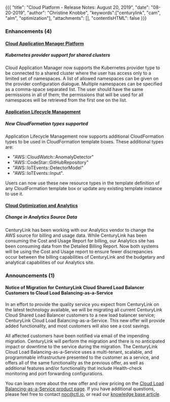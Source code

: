 {{{
"title": "Cloud Platform - Release Notes: August 20, 2019",
"date": "08-20-2019",
"author": "Christine Knobbe",
"keywords":["centurylink", "cam", "alm", "optimization"],
"attachments": [],
"contentIsHTML": false
}}}

### Enhancements (4)

#### [Cloud Application Manager Platform](https://www.ctl.io/cloud-application-manager/)

##### Kubernetes provider support for shared clusters

Cloud Application Manager now supports the Kubernetes provider type to be connected to a shared cluster where the user has access only to a limited set of namespaces. A list of allowed namespaces can be given on the provider configuration dialogue. Multiple namespaces can be specified as a comma-space separated list. The user should have the same permissions in all of them; the permissions that will be used for all namespaces will be retrieved from the first one on the list.

#### [Application Lifecycle Management](https://www.ctl.io/cloud-application-manager/application-lifecycle-management/)

##### New CloudFormation types supported

Application Lifecycle Management now supports additional CloudFormation types to be used in CloudFormation template boxes. These additional types are:

* "AWS::CloudWatch::AnomalyDetector"
* "AWS::CodeStar::GitHubRepository"
* "AWS::IoTEvents::DetectorModel"
* "AWS::IoTEvents::Input".

Users can now use these new resource types in the template definition of any CloudFormation template box or update any existing template instance to use it.

#### [Cloud Optimization and Analytics](https://www.ctl.io/cloud-management/cloud-optimization/)

##### Change in Analytics Source Data

CenturyLink has been working with our Analytics vendor to change the AWS source for billing and usage data. While CenturyLink has been consuming the Cost and Usage Report for billing, our Analytics site has been consuming data from the Detailed Billing Report. Now both systems will be using the Cost and Usage report to ensure fewer discrepancies occur between the billing capabilities of CenturyLink and the budgetary and analytical capabilities of our Analytics site.  

### Announcements (1)

#### Notice of Migration for CenturyLink Cloud Shared Load Balancer Customers to Cloud Load Balancing-as-a-Service

In an effort to provide the quality service you expect from CenturyLink on the latest technology available, we will be migrating all current CenturyLink Cloud Shared Load Balancer customers to a new load balancer service; CenturyLink Cloud Load Balancing-as-a-Service. This new offer will provide added functionality, and most customers will also see a cost savings.

All affected customers have been notified via email of the impending migration. CenturyLink will perform the migration and there is no anticipated impact or downtime to the service during the migration. The CenturyLink Cloud Load Balancing-as-a-Service uses a multi-tenant, scalable, and programmable infrastructure presented to the customer as a service, and offers all of the same functionality as the previous offer, as well as additional features and/or functionality that include Health-check monitoring and port forwarding configurations.

You can learn more about the new offer and view pricing on the [Cloud Load Balancing-as-a-Service product page](https://www.ctl.io/load-balancing/). If you have additional questions, please feel free to contact [noc@ctl.io](mailto:noc@ctl.io), or read our [knowledge base article](../../General/LBaaS/LBaaSFAQ.md).
